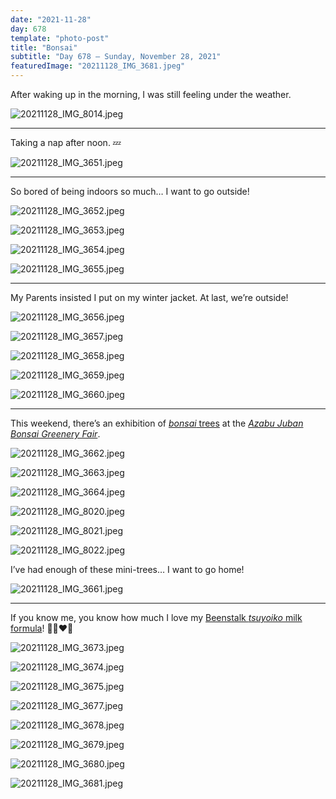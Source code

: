 ```yaml
---
date: "2021-11-28"
day: 678
template: "photo-post"
title: "Bonsai"
subtitle: "Day 678 – Sunday, November 28, 2021"
featuredImage: "20211128_IMG_3681.jpeg"
---
```


After waking up in the morning, I was still feeling under the weather.

![20211128_IMG_8014.jpeg](20211128_IMG_8014.jpeg)

<hr />

Taking a nap after noon. 💤

![20211128_IMG_3651.jpeg](20211128_IMG_3651.jpeg)

<hr />

So bored of being indoors so much… I want to go outside!

![20211128_IMG_3652.jpeg](20211128_IMG_3652.jpeg)

![20211128_IMG_3653.jpeg](20211128_IMG_3653.jpeg)

![20211128_IMG_3654.jpeg](20211128_IMG_3654.jpeg)

![20211128_IMG_3655.jpeg](20211128_IMG_3655.jpeg)

<hr />

My Parents insisted I put on my winter jacket. At last, we’re outside!

![20211128_IMG_3656.jpeg](20211128_IMG_3656.jpeg)

![20211128_IMG_3657.jpeg](20211128_IMG_3657.jpeg)

![20211128_IMG_3658.jpeg](20211128_IMG_3658.jpeg)

![20211128_IMG_3659.jpeg](20211128_IMG_3659.jpeg)

![20211128_IMG_3660.jpeg](20211128_IMG_3660.jpeg)

<hr />

This weekend, there’s an exhibition of <a href="https://en.wikipedia.org/wiki/Bonsai">*bonsai* trees</a> at the *<a href="https://www.jurian.or.jp/event/article/?id=1291">Azabu Juban Bonsai Greenery Fair</a>*.

![20211128_IMG_3662.jpeg](20211128_IMG_3662.jpeg)

![20211128_IMG_3663.jpeg](20211128_IMG_3663.jpeg)

![20211128_IMG_3664.jpeg](20211128_IMG_3664.jpeg)

![20211128_IMG_8020.jpeg](20211128_IMG_8020.jpeg)

![20211128_IMG_8021.jpeg](20211128_IMG_8021.jpeg)

![20211128_IMG_8022.jpeg](20211128_IMG_8022.jpeg)

I’ve had enough of these mini-trees… I want to go home!

![20211128_IMG_3661.jpeg](20211128_IMG_3661.jpeg)

<hr />

If you know me, you know how much I love my <a href="https://www.beanstalksnow.co.jp/babymom/tsuyoiko/">Beenstalk *tsuyoiko* milk formula</a>! 👶🏻❤️🍼

![20211128_IMG_3673.jpeg](20211128_IMG_3673.jpeg)

![20211128_IMG_3674.jpeg](20211128_IMG_3674.jpeg)

![20211128_IMG_3675.jpeg](20211128_IMG_3675.jpeg)

![20211128_IMG_3677.jpeg](20211128_IMG_3677.jpeg)

![20211128_IMG_3678.jpeg](20211128_IMG_3678.jpeg)

![20211128_IMG_3679.jpeg](20211128_IMG_3679.jpeg)

![20211128_IMG_3680.jpeg](20211128_IMG_3680.jpeg)

![20211128_IMG_3681.jpeg](20211128_IMG_3681.jpeg)
